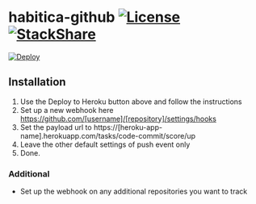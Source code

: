 # habitica-github [![License](https://img.shields.io/github/license/niteshpatel/habitica-github.svg?maxAge=3600)](https://raw.githubusercontent.com/niteshpatel/habitica-github/master/LICENSE.txt) [![StackShare](http://img.shields.io/badge/tech-stack-0690fa.svg?style=flat)](http://stackshare.io/niteshpatel/habitica-github)


[![Deploy](https://www.herokucdn.com/deploy/button.svg)](https://heroku.com/deploy?template=https://github.com/niteshpatel/habitica-github)

## Installation

1. Use the Deploy to Heroku button above and follow the instructions
1. Set up a new webhook here https://github.com/[username]/[repository]/settings/hooks
1. Set the payload url to https://[heroku-app-name].herokuapp.com/tasks/code-commit/score/up
1. Leave the other default settings of push event only
1. Done.

### Additional

* Set up the webhook on any additional repositories you want to track
